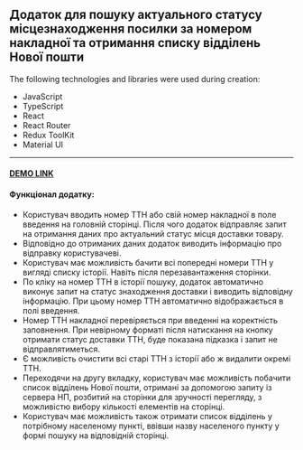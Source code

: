 ## Додаток для пошуку актуального статусу місцезнаходження посилки за номером накладної та отримання списку відділень Нової пошти

The following technologies and libraries were used during creation:
- JavaScript
- TypeScript
- React
- React Router
- Redux ToolKit
- Material UI

---
#### [DEMO LINK](https://volodymir-tymtsias.github.io/test_same-it/)

#### Функціонал додатку:
- Користувач вводить номер ТТН або свій номер накладної в поле введення на головній сторінці. Після чого додаток відправляє запит на отримання даних про актуальний статус місця доставки товару.
- Відповідно до отриманих даних додаток виводить інформацію про відправку користувачеві.
- Користувач має можливість бачити всі попередні номери ТТН у вигляді списку історії. Навіть після перезавантаження сторінки.
- По кліку на номер ТТН в історії пошуку, додаток автоматично виконує запит на статус знаходження
доставки і виводить відповідну інформацію. При цьому номер ТТН автоматично відображається в полі
введення.
- Номер ТТН накладної перевіряється при введенні на коректність заповнення. При невірному форматі після натискання на кнопку отримати статус доставки ТТН, буде показана підказка і запит не відправлятиметься. 
- Є можливість очистити всі старі ТТН з історії або ж видалити окремі ТТН.
- Переходячи на другу вкладку, користувач має можливість побачити список відділень Нової пошти, отримані за допомогою запиту із сервера НП, розбитий на сторінки для зручності перегляду, з можливістю вибору кількості елементів на сторінці.
- Користувач має можливість також отримати список відділень у потрібному населеному пункті, ввівши назву населеного пункту у формі пошуку на відповідній сторінці.